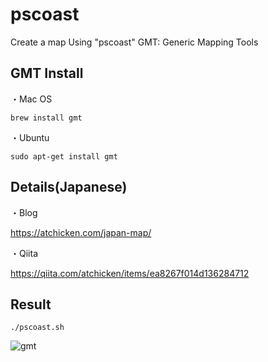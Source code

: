# pscoast
Create a map Using "pscoast"
GMT: Generic Mapping Tools

## GMT Install

・Mac OS
```
brew install gmt
```

・Ubuntu
```
sudo apt-get install gmt
```

## Details(Japanese)

・Blog

https://atchicken.com/japan-map/

・Qiita

https://qiita.com/atchicken/items/ea8267f014d136284712


## Result
```
./pscoast.sh
```

![gmt](https://user-images.githubusercontent.com/93382642/140435663-808ae9ed-fc28-4d89-a488-fa7692b742d7.png)

